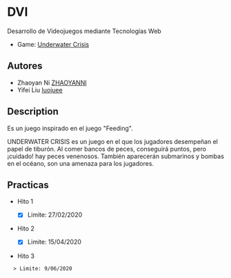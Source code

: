 # DVI
Desarrollo de Videojuegos mediante Tecnologías Web
* Game: [Underwater Crisis](https://luojuee.github.io/DVIproyecto/)

## Autores
* Zhaoyan Ni [ZHAOYANNI](https://github.com/ZHAOYANNI)
* Yifei Liu [luojuee](https://github.com/luojuee)


## Description
  Es un juego inspirado en el juego "Feeding".

  UNDERWATER CRISIS es un juego en el que los jugadores desempeñan el papel de tiburón.
  Al comer bancos de peces, conseguirá puntos, pero ¡cuidado! hay peces venenosos.
  También aparecerán submarinos y bombas en el océano, son una amenaza para los jugadores. 

## Practicas
* Hito 1

  - [x] Limite: 27/02/2020

* Hito 2

  - [x] Limite: 15/04/2020

* Hito 3
```
  > Limite: 9/06/2020
```
